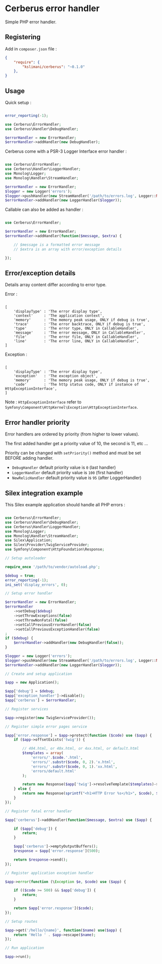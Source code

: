 # Cerberus error handler

Simple PHP error handler.

## Registering

Add in `composer.json` file :

```json
{
    "require": {
        "kslimani/cerberus": "~0.1.0"
    },
}
```

## Usage

Quick setup :

```php

error_reporting(-1);

use Cerberus\ErrorHandler;
use Cerberus\Handler\DebugHandler;

$errorHandler = new ErrorHandler;
$errorHandler->addHandler(new DebugHandler);

```

Cerberus come with a PSR-3 Logger Interface error handler :

```php

use Cerberus\ErrorHandler;
use Cerberus\Handler\LoggerHandler;
use Monolog\Logger;
use Monolog\Handler\StreamHandler;

$errorHandler = new ErrorHandler;
$logger = new Logger('errors');
$logger->pushHandler(new StreamHandler('/path/to/errors.log', Logger::NOTICE));
$errorHandler->addHandler(new LoggerHandler($logger));

```

Callable can also be added as handler :

```php

use Cerberus\ErrorHandler;

$errorHandler = new ErrorHandler;
$errorHandler->addHandler(function($message, $extra) {

    // $message is a formatted error message
    // $extra is an array with error/exception details

});

```

## Error/exception details

Details array content differ according to error type.

Error :
```

[
    'displayType' : 'The error display type',
    'context'     : 'The application context',
    'memory'      : 'The memory peak usage, ONLY if debug is true',
    'trace'       : 'The error backtrace, ONLY if debug is true',
    'type'        : 'The error type, ONLY in CallableHandler',
    'message'     : 'The error message, ONLY in CallableHandler',
    'file'        : 'The error file, ONLY in CallableHandler',
    'line'        : 'The error line, ONLY in CallableHandler',
]

```

Exception :
```

[
    'displayType' : 'The error display type',
    'exception'   : 'The exception object',
    'memory'      : 'The memory peak usage, ONLY if debug is true',
    'code'        : 'The http status code, ONLY if instance of HttpExceptionInterface',
]

```

Note : `HttpExceptionInterface` refer to `Symfony\Component\HttpKernel\Exception\HttpExceptionInterface`.

## Error handler priority

Error handlers are ordered by priority (from higher to lower values).

The first added handler get a priority value of 10, the second is 11, etc ...

Priority can be changed with `setPriority()` method and must be set BEFORE adding handler.

* `DebugHandler` default priority value is `0` (last handler)
* `LoggerHandler` default priority value is `100` (first handler)
* `NewRelicHandler` default priority value is `95` (after LoggerHandler)

## Silex integration example

This Silex example application should handle all PHP errors :

```php

use Cerberus\ErrorHandler;
use Cerberus\Handler\DebugHandler;
use Cerberus\Handler\LoggerHandler;
use Monolog\Logger;
use Monolog\Handler\StreamHandler;
use Silex\Application;
use Silex\Provider\TwigServiceProvider;
use Symfony\Component\HttpFoundation\Response;

// Setup autoloader

require_once '/path/to/vendor/autoload.php';

$debug = true;
error_reporting(-1);
ini_set('display_errors', 0);

// Setup error handler

$errorHandler = new ErrorHandler;
$errorHandler
    ->setDebug($debug)
    ->setThrowExceptions(false)
    ->setThrowNonFatal(false)
    ->setCallPreviousErrorHandler(false)
    ->setCallPreviousExceptionHandler(false)
;
if ($debug) {
    $errorHandler->addHandler(new DebugHandler(false));
}

$logger = new Logger('errors');
$logger->pushHandler(new StreamHandler('/path/to/errors.log', Logger::NOTICE));
$errorHandler->addHandler(new LoggerHandler($logger));

// Create and setup application

$app = new Application();

$app['debug'] = $debug;
$app['exception_handler']->disable();
$app['cerberus'] = $errorHandler;

// Register services

$app->register(new TwigServiceProvider());

// Register simple error pages service

$app['error.response'] = $app->protect(function ($code) use ($app) {
    if ($app->offsetExists('twig')) {

        // 404.html, or 40x.html, or 4xx.html, or default.html
        $templates = array(
            'errors/'.$code.'.html',
            'errors/'.substr($code, 0, 2).'x.html',
            'errors/'.substr($code, 0, 1).'xx.html',
            'errors/default.html'
        );

        return new Response($app['twig']->resolveTemplate($templates)->render(array('code' => $code)), $code);
    } else {
        return new Response(sprintf("<h1>HTTP Error %s</h1>", $code), $code);
    }
});

// Register fatal error handler

$app['cerberus']->addHandler(function($message, $extra) use ($app) {

    if ($app['debug']) {
        return;
    }

    $app['cerberus']->emptyOutputBuffers();
    $response = $app['error.response'](500);

    return $response->send();
});

// Register application exception handler

$app->error(function (\Exception $e, $code) use ($app) {

    if (($code >= 500) && $app['debug']) {
        return;
    }

    return $app['error.response']($code);
});

// Setup routes

$app->get('/hello/{name}', function($name) use($app) {
    return 'Hello ' . $app->escape($name);
});

// Run application

$app->run();

```
